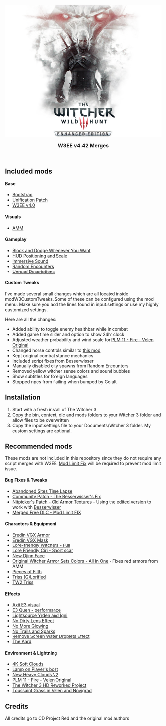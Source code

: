 <p align="center">
  <img src="./.github/banner.png" />

  <h3 align="center" style="margin: 0;">W3EE v4.42 Merges</h3>
</p>

<br>

## Included mods

#### Base
- [Bootstrap](https://www.nexusmods.com/witcher3/mods/2109)
- [Unification Patch](https://www.nexusmods.com/witcher3/mods/2134)
- [W3EE v4.0](https://www.nexusmods.com/witcher3/mods/3522)

#### Visuals
- [AMM](https://www.nexusmods.com/witcher3/mods/780)

#### Gameplay
- [Block and Dodge Whenever You Want](https://www.nexusmods.com/witcher3/mods/1080)
- [HUD Positioning and Scale](https://www.nexusmods.com/witcher3/mods/861)
- [Immersive Sound](https://www.nexusmods.com/witcher3/mods/1921)
- [Random Encounters](https://www.nexusmods.com/witcher3/mods/785)
- [Unread Descriptions](https://www.nexusmods.com/witcher3/mods/2831)

#### Custom Tweaks
I've made several small changes which are all located inside modW3CustomTweaks.
Some of these can be configured using the mod menu.
Make sure you add the lines found in input.settings or use my highly customized settings.

Here are all the changes:
- Added ability to toggle enemy healthbar while in combat
- Added game time slider and option to show 24hr clock
- Adjusted weather probability and wind scale for [PLM 11 - Fire - Velen Original](https://www.nexusmods.com/witcher3/mods/3170)
- Changed horse controls similar to [this mod](https://www.nexusmods.com/witcher3/mods/2900)
- Kept original combat stance mechanics
- Included script fixes from [Besserwisser](https://www.nexusmods.com/witcher3/mods/3163)
- Manually disabled city spawns from Random Encounters
- Removed yellow witcher sense colors and sound bubbles
- Show subtitles for foreign languages
- Stopped npcs from flailing when bumped by Geralt

## Installation
1. Start with a fresh install of The Witcher 3
2. Copy the bin, content, dlc and mods folders to your Witcher 3 folder and allow files to be overwritten
3. Copy the input.settings file to your Documents/Witcher 3 folder. My custom settings are optional.

## Recommended mods
These mods are not included in this repository since they do not require any script merges with W3EE.
[Mod Limit Fix](https://www.nexusmods.com/witcher3/mods/3643) will be required to prevent mod limit issue.

#### Bug Fixes & Tweaks
- [Abandoned Sites Time Lapse](https://www.nexusmods.com/witcher3/mods/2635)
- [Community Patch - The Besserwisser's Fix](https://www.nexusmods.com/witcher3/mods/3163)
- [Nitpicker's Patch - Old Armor Textures](https://www.nexusmods.com/witcher3/mods/2117) - Using the [edited version](https://drive.google.com/drive/folders/1XxyLct5M4mntvIB3QPNvBMn_Q0SKTJ-Z) to work with [Besserwisser](https://www.nexusmods.com/witcher3/mods/3163)
- [Merged Free DLC - Mod Limit FIX](https://www.nexusmods.com/witcher3/mods/3334)

#### Characters & Equipment
- [Eredin VGX Armor](https://www.nexusmods.com/witcher3/mods/1319)
- [Eredin VGX Mask](https://www.nexusmods.com/witcher3/mods/2077)
- [Lore-friendly Witchers - Full](https://www.nexusmods.com/witcher3/mods/390)
- [Lore Friendly Ciri - Short scar](https://www.nexusmods.com/witcher3/mods/685)
- [New Djinn Face](https://www.nexusmods.com/witcher3/mods/554)
- [Original Witcher Armor Sets Colors - All in One](https://www.nexusmods.com/witcher3/mods/1536) - Fixes red armors from AMM
- [Pieces of Filth](https://www.nexusmods.com/witcher3/mods/3444)
- [Triss (G)Lorified](https://www.nexusmods.com/witcher3/mods/3223)
- [TW2 Triss](https://www.nexusmods.com/witcher3/mods/2223)

#### Effects
- [Axii E3 visual](https://www.nexusmods.com/witcher3/mods/594)
- [E3 Quen - performance](https://www.nexusmods.com/witcher3/mods/2366)
- [Lightsource Yrden and Igni](https://www.nexusmods.com/witcher3/mods/2853)
- [No Dirty Lens Effect](https://www.nexusmods.com/witcher3/mods/347)
- [No More Glowing](https://www.nexusmods.com/witcher3/mods/3242)
- [No Trails and Sparks](https://www.nexusmods.com/witcher3/mods/3522)
- [Remove Screen Water Droplets Effect](https://www.nexusmods.com/witcher3/mods/408)
- [The Aard](https://www.nexusmods.com/witcher3/mods/2346)

#### Environment & Lightning
- [4K Soft Clouds](https://www.nexusmods.com/witcher3/mods/3114)
- [Lamp on Player's boat](https://www.nexusmods.com/witcher3/mods/2770)
- [New Heavy Clouds V2](https://www.nexusmods.com/witcher3/mods/3315)
- [PLM 11 - Fire - Velen Original](https://www.nexusmods.com/witcher3/mods/3170)
- [The Witcher 3 HD Reworked Project](https://www.nexusmods.com/witcher3/mods/1021)
- [Toussaint Grass in Velen and Novigrad](https://www.nexusmods.com/witcher3/mods/1836)

## Credits
All credits go to CD Project Red and the original mod authors
